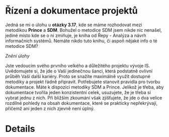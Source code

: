 # Řízení a dokumentace projektů #

Jedná se mi o úlohu u **otázky 3.17**, kde se máme rozhodovat mezi metodikou **Prince** a **SDM**. Bohužel o metodice SDM jsem nikde nic nenašel, jediné místo kde se o ni zmiňuje, je kniha od Řepy - Analýza a návrh informačních systémů. Nemáte nikdo tuto knihu, či aspoň nějaké info o té metodice SDM?


_Znění úlohy_

Jste vedoucím svého prvního velkého a důležitého projektu vývoje IS. Uvědomujete si, že jde o Vaší jedinečnou šanci, která podstatně ovlivní průběh Vaší další kariéry. Proto se snažíte maximálně využít dostupné metodiky a projekt řádně připravit. Potřebujete stanovit pravidla pro tvorbu dokumentace. Máte k dispozici metodiky SDM a Prince. Jelikož je třeba, aby dokumentace tvořila jeden konzistentní celek, usuzujete, že je třeba si vybrat jednu z nich. Při bližším zkoumání však zjišťujete, že jde o dva velice rozdílné pohledy na obsah dokumentace, které se prakticky nepřekrývají, přičemž ani jeden z nich zjevně není úplný.

# Details #